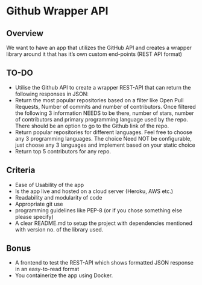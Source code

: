 # Github Wrapper API

## Overview
We want to have an app that utilizes the GitHub API and creates a wrapper library around it that has it’s own custom end-points (REST API format)

## TO-DO
- Utilise the Github API to create a wrapper REST-API that can return the following responses in JSON:
- Return the most popular repositories based on a filter like Open Pull Requests, Number of commits and
number of contributors. Once filtered the following 3 information NEEDS to be there, number of stars,
number of contributors and primary programming language used by the repo. There should be an option to
go to the Github link of the repo.
- Return popular repositories for different languages. Feel free to choose any 3 programming languages.
The choice Need NOT be configurable, just choose any 3 languages and implement based on your static
choice
- Return top 5 contributors for any repo.


## Criteria
- Ease of Usability of the app
- Is the app live and hosted on a cloud server (Heroku, AWS etc.)
- Readability and modularity of code
- Appropriate git use
- programming guidelines like PEP-8 (or if you chose something else please specify)
- A clear README.md to setup the project with dependencies mentioned with version no. of the library used.

## Bonus
- A frontend to test the REST-API which shows formatted JSON response in an easy-to-read format
- You containerize the app using Docker.